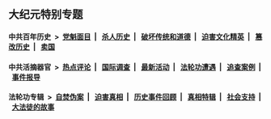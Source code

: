 ## 大纪元特别专题

#### 中共百年历史 &nbsp;>&nbsp; [党魁面目](indexes/nf1176107/README.md?09170430) &nbsp;| &nbsp; [杀人历史](indexes/nf1176106/README.md?09170430) &nbsp;| &nbsp; [破坏传统和道德](indexes/nf1176106/README.md?09170430) &nbsp;| &nbsp; [迫害文化精英](indexes/nf1176111/README.md?09170430) &nbsp;| &nbsp; [篡改历史](indexes/nf1176115/README.md?09170430) &nbsp;| &nbsp; [卖国](indexes/nf1176117/README.md?09170430) 

#### 中共活摘器官 &nbsp;>&nbsp; [热点评论](indexes/nf5879/README.md?09170430) &nbsp;| &nbsp; [国际调查](indexes/nf5947/README.md?09170430) &nbsp;| &nbsp; [最新活动](indexes/nf5883/README.md?09170430) &nbsp;| &nbsp; [法轮功遭遇](indexes/nf5881/README.md?09170430) &nbsp;| &nbsp; [追查案例](indexes/nf5880/README.md?09170430) &nbsp;| &nbsp; [事件报导](indexes/nf5877/README.md?09170430) 

#### 法轮功专辑 &nbsp;>&nbsp; [自焚伪案](indexes/nf5562/README.md?09170430) &nbsp;| &nbsp; [迫害真相](indexes/nf4379/README.md?09170430) &nbsp;| &nbsp; [历史事件回顾](indexes/nf5793/README.md?09170430) &nbsp;| &nbsp; [真相特辑](indexes/nf4389/README.md?09170430) &nbsp;| &nbsp; [社会支持](indexes/nf4386/README.md?09170430) &nbsp;| &nbsp; [大法徒的故事](indexes/nf1147481/README.md?09170430) 
